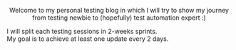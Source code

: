 <p align="center">
Welcome to my personal testing blog in which I will try to show my journey from testing newbie to (hopefully) test automation expert :)
</p>


I will split each testing sessions in 2-weeks sprints.  
My goal is to achieve at least one update every 2 days.

